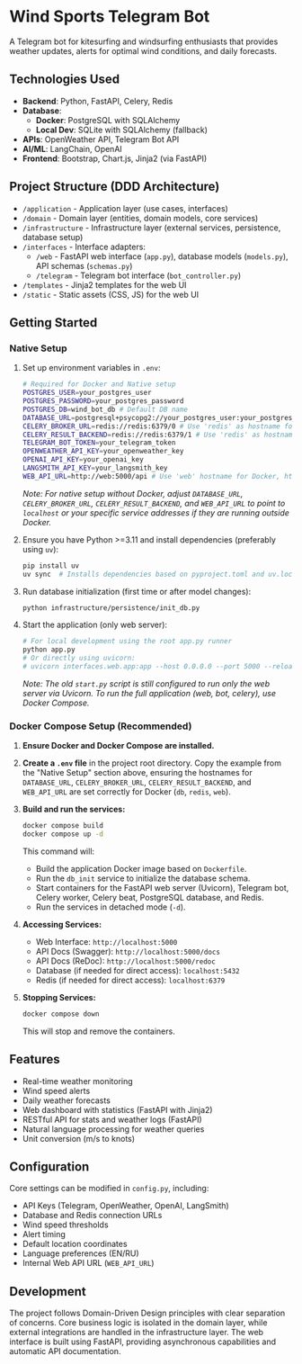 # Wind Sports Telegram Bot

A Telegram bot for kitesurfing and windsurfing enthusiasts that provides weather updates, alerts for optimal wind conditions, and daily forecasts.

## Technologies Used

- **Backend**: Python, FastAPI, Celery, Redis
- **Database**: 
  - **Docker**: PostgreSQL with SQLAlchemy
  - **Local Dev**: SQLite with SQLAlchemy (fallback)
- **APIs**: OpenWeather API, Telegram Bot API
- **AI/ML**: LangChain, OpenAI
- **Frontend**: Bootstrap, Chart.js, Jinja2 (via FastAPI)

## Project Structure (DDD Architecture)

- `/application` - Application layer (use cases, interfaces)
- `/domain` - Domain layer (entities, domain models, core services)
- `/infrastructure` - Infrastructure layer (external services, persistence, database setup)
- `/interfaces` - Interface adapters:
  - `/web` - FastAPI web interface (`app.py`), database models (`models.py`), API schemas (`schemas.py`)
  - `/telegram` - Telegram bot interface (`bot_controller.py`)
- `/templates` - Jinja2 templates for the web UI
- `/static` - Static assets (CSS, JS) for the web UI

## Getting Started

### Native Setup

1.  Set up environment variables in `.env`:
    ```bash
    # Required for Docker and Native setup
    POSTGRES_USER=your_postgres_user
    POSTGRES_PASSWORD=your_postgres_password
    POSTGRES_DB=wind_bot_db # Default DB name
    DATABASE_URL=postgresql+psycopg2://your_postgres_user:your_postgres_password@db:5432/wind_bot_db # Use 'db' as hostname for Docker
    CELERY_BROKER_URL=redis://redis:6379/0 # Use 'redis' as hostname for Docker
    CELERY_RESULT_BACKEND=redis://redis:6379/1 # Use 'redis' as hostname for Docker
    TELEGRAM_BOT_TOKEN=your_telegram_token
    OPENWEATHER_API_KEY=your_openweather_key
    OPENAI_API_KEY=your_openai_key
    LANGSMITH_API_KEY=your_langsmith_key
    WEB_API_URL=http://web:5000/api # Use 'web' hostname for Docker, http://localhost:5000/api for native
    ```
    *Note: For native setup without Docker, adjust `DATABASE_URL`, `CELERY_BROKER_URL`, `CELERY_RESULT_BACKEND`, and `WEB_API_URL` to point to `localhost` or your specific service addresses if they are running outside Docker.* 

2.  Ensure you have Python >=3.11 and install dependencies (preferably using `uv`):
    ```bash
    pip install uv
    uv sync  # Installs dependencies based on pyproject.toml and uv.lock
    ```

3.  Run database initialization (first time or after model changes):
    ```bash
    python infrastructure/persistence/init_db.py
    ```

4.  Start the application (only web server):
    ```bash
    # For local development using the root app.py runner
    python app.py 
    # Or directly using uvicorn:
    # uvicorn interfaces.web.app:app --host 0.0.0.0 --port 5000 --reload
    ```
    *Note: The old `start.py` script is still configured to run only the web server via Uvicorn.* 
    *To run the full application (web, bot, celery), use Docker Compose.* 

### Docker Compose Setup (Recommended)

1.  **Ensure Docker and Docker Compose are installed.**
2.  **Create a `.env` file** in the project root directory. Copy the example from the "Native Setup" section above, ensuring the hostnames for `DATABASE_URL`, `CELERY_BROKER_URL`, `CELERY_RESULT_BACKEND`, and `WEB_API_URL` are set correctly for Docker (`db`, `redis`, `web`).
3.  **Build and run the services:**
    ```bash
    docker compose build
    docker compose up -d
    ```
    This command will:
    - Build the application Docker image based on `Dockerfile`.
    - Run the `db_init` service to initialize the database schema.
    - Start containers for the FastAPI web server (Uvicorn), Telegram bot, Celery worker, Celery beat, PostgreSQL database, and Redis.
    - Run the services in detached mode (`-d`).

4.  **Accessing Services:**
    - Web Interface: `http://localhost:5000`
    - API Docs (Swagger): `http://localhost:5000/docs`
    - API Docs (ReDoc): `http://localhost:5000/redoc`
    - Database (if needed for direct access): `localhost:5432`
    - Redis (if needed for direct access): `localhost:6379`

5.  **Stopping Services:**
    ```bash
    docker compose down
    ```
    This will stop and remove the containers.

## Features

- Real-time weather monitoring
- Wind speed alerts
- Daily weather forecasts
- Web dashboard with statistics (FastAPI with Jinja2)
- RESTful API for stats and weather logs (FastAPI)
- Natural language processing for weather queries
- Unit conversion (m/s to knots)

## Configuration

Core settings can be modified in `config.py`, including:

- API Keys (Telegram, OpenWeather, OpenAI, LangSmith)
- Database and Redis connection URLs
- Wind speed thresholds
- Alert timing
- Default location coordinates
- Language preferences (EN/RU)
- Internal Web API URL (`WEB_API_URL`)

## Development

The project follows Domain-Driven Design principles with clear separation of concerns. Core business logic is isolated in the domain layer, while external integrations are handled in the infrastructure layer. The web interface is built using FastAPI, providing asynchronous capabilities and automatic API documentation.
